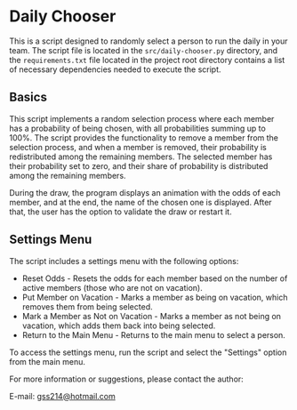 # Daily Chooser
 
This is a script designed to randomly select a person to run the daily in your team. The script file is located in the `src/daily-chooser.py` directory, and the `requirements.txt` file located in the project root directory contains a list of necessary dependencies needed to execute the script.

## Basics

This script implements a random selection process where each member has a probability of being chosen, with all probabilities summing up to 100%. The script provides the functionality to remove a member from the selection process, and when a member is removed, their probability is redistributed among the remaining members. The selected member has their probability set to zero, and their share of probability is distributed among the remaining members.

During the draw, the program displays an animation with the odds of each member, and at the end, the name of the chosen one is displayed. After that, the user has the option to validate the draw or restart it.

## Settings Menu

The script includes a settings menu with the following options:

- Reset Odds - Resets the odds for each member based on the number of active members (those who are not on vacation).
- Put Member on Vacation - Marks a member as being on vacation, which removes them from being selected.
- Mark a Member as Not on Vacation - Marks a member as not being on vacation, which adds them back into being selected.
- Return to the Main Menu - Returns to the main menu to select a person.

To access the settings menu, run the script and select the "Settings" option from the main menu.

For more information or suggestions, please contact the author:

E-mail: gss214@hotmail.com
